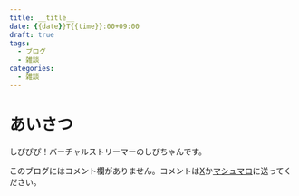 ```yaml
---
title: __title__
date: {{date}}T{{time}}:00+09:00
draft: true
tags:
  - ブログ
  - 雑談
categories:
  - 雑談
---
```



# あいさつ

しぴぴぴ！バーチャルストリーマーのしぴちゃんです。



このブログにはコメント欄がありません。コメントは[X](https://x.com/CPPP_CPchan)か[マシュマロ](https://marshmallow-qa.com/qeesq0ftfry6tne)に送ってください。